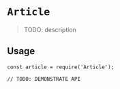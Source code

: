# `Article`

> TODO: description

## Usage

```
const article = require('Article');

// TODO: DEMONSTRATE API
```
